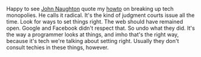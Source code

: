 Happy to see <a href="https://johnnaughton.substack.com/p/friday-9-october-2020">John Naughton</a> quote my <a href="http://scripting.com/2020/10/07/001200.html?title=breakingUpTechCompanies">howto</a> on breaking up tech monopolies. He calls it radical. It's the kind of judgment courts issue all the time. Look for ways to set things right. The web should have remained open. Google and Facebook didn't respect that. So undo what they did. It's the way a programmer looks at things, and imho that's the right way, because it's tech we're talking about setting right. Usually they don't consult techies in these things, however. 
